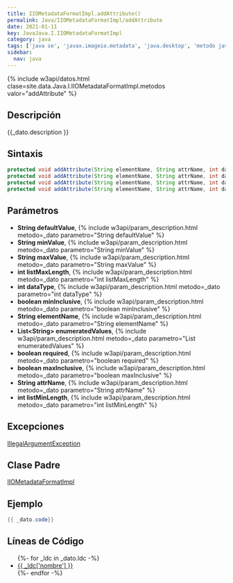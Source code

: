 ```yaml
---
title: IIOMetadataFormatImpl.addAttribute()
permalink: Java/IIOMetadataFormatImpl/addAttribute
date: 2021-01-11
key: JavaJava.I.IIOMetadataFormatImpl
category: java
tags: ['java se', 'javax.imageio.metadata', 'java.desktop', 'metodo java', 'Java 1.0']
sidebar: 
  nav: java
---
```


{% include w3api/datos.html clase=site.data.Java.I.IIOMetadataFormatImpl.metodos valor="addAttribute" %}

## Descripción
{{_dato.description }}

## Sintaxis
~~~java
protected void addAttribute(String elementName, String attrName, int dataType, boolean required, int listMinLength, int listMaxLength)
protected void addAttribute(String elementName, String attrName, int dataType, boolean required, String defaultValue)
protected void addAttribute(String elementName, String attrName, int dataType, boolean required, String defaultValue, String minValue, String maxValue, boolean minInclusive, boolean maxInclusive)
protected void addAttribute(String elementName, String attrName, int dataType, boolean required, String defaultValue, List<String> enumeratedValues)
~~~

## Parámetros
* **String defaultValue**,  {% include w3api/param_description.html metodo=_dato parametro="String defaultValue" %}
* **String minValue**,  {% include w3api/param_description.html metodo=_dato parametro="String minValue" %}
* **String maxValue**,  {% include w3api/param_description.html metodo=_dato parametro="String maxValue" %}
* **int listMaxLength**,  {% include w3api/param_description.html metodo=_dato parametro="int listMaxLength" %}
* **int dataType**,  {% include w3api/param_description.html metodo=_dato parametro="int dataType" %}
* **boolean minInclusive**,  {% include w3api/param_description.html metodo=_dato parametro="boolean minInclusive" %}
* **String elementName**,  {% include w3api/param_description.html metodo=_dato parametro="String elementName" %}
* **List&lt;String&gt; enumeratedValues**,  {% include w3api/param_description.html metodo=_dato parametro="List<String> enumeratedValues" %}
* **boolean required**,  {% include w3api/param_description.html metodo=_dato parametro="boolean required" %}
* **boolean maxInclusive**,  {% include w3api/param_description.html metodo=_dato parametro="boolean maxInclusive" %}
* **String attrName**,  {% include w3api/param_description.html metodo=_dato parametro="String attrName" %}
* **int listMinLength**,  {% include w3api/param_description.html metodo=_dato parametro="int listMinLength" %}

## Excepciones
[IllegalArgumentException](/Java/IllegalArgumentException/)

## Clase Padre
[IIOMetadataFormatImpl](/Java/IIOMetadataFormatImpl/)

## Ejemplo
~~~java
{{ _dato.code}}
~~~

## Líneas de Código
<ul>
{%- for _ldc in _dato.ldc -%}
   <li>
       <a href="{{_ldc['url'] }}">{{ _ldc['nombre'] }}</a>
   </li>
{%- endfor -%}
</ul>
